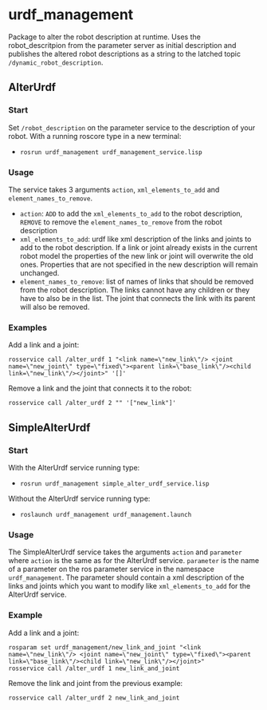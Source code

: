 # urdf_management

Package to alter the robot description at runtime.
Uses the robot_descritpion from the parameter server as initial description and publishes the altered robot descriptions as a string to the latched topic ```/dynamic_robot_description```.

## AlterUrdf

### Start
Set ```/robot_description``` on the parameter service to the description of your robot.
With a running roscore type in a new terminal:
  * ```rosrun urdf_management urdf_management_service.lisp```

### Usage 
The service takes 3 arguments ```action```, ```xml_elements_to_add``` and ```element_names_to_remove```.
  * ```action```: ```ADD``` to add the ```xml_elements_to_add``` to the robot description, ```REMOVE``` to remove the ```element_names_to_remove``` from the robot description
  * ```xml_elements_to_add```: urdf like xml description of the links and joints to add to the robot description. If a link or joint already exists in the current robot model the properties of the new link or joint will overwrite the old ones. Properties that are not specified in the new description will remain unchanged.
  * ```element_names_to_remove```: list of names of links that should be removed from the robot description. The links cannot have any children or they have to also be in the list. The joint that connects the link with its parent will also be removed.

### Examples
Add a link and a joint:
```
rosservice call /alter_urdf 1 "<link name=\"new_link\"/> <joint name=\"new_joint\" type=\"fixed\"><parent link=\"base_link\"/><child link=\"new_link\"/></joint>" '[]'
```

Remove a link and the joint that connects it to the robot:
```
rosservice call /alter_urdf 2 "" '["new_link"]'
```

## SimpleAlterUrdf

### Start
With the AlterUrdf service running type:
  * ```rosrun urdf_management simple_alter_urdf_service.lisp```
  
Without the AlterUrdf service running type:
  * ```roslaunch urdf_management urdf_management.launch```

### Usage
The SimpleAlterUrdf service takes the arguments ```action``` and ```parameter``` where ```action``` is the same as for the AlterUrdf service. ```parameter``` is the name of a parameter on the ros parameter service in the namespace ```urdf_management```. The parameter should contain a xml description of the links and joints which you want to modify like ```xml_elements_to_add``` for the AlterUrdf service.

### Example
Add a link and a joint:
```
rosparam set urdf_management/new_link_and_joint "<link name=\"new_link\"/> <joint name=\"new_joint\" type=\"fixed\"><parent link=\"base_link\"/><child link=\"new_link\"/></joint>"
rosservice call /alter_urdf 1 new_link_and_joint
```

Remove the link and joint from the previous example:
```
rosservice call /alter_urdf 2 new_link_and_joint
```


